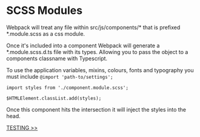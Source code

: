 # SCSS Modules

Webpack will treat any file within src/js/components/* that is prefixed *.module.scss as a css module.

Once it's included into a component Webpack will generate a *.module.scss.d.ts file with its types. Allowing you to pass the object to a components classname with Typescript.

To use the application variables, mixins, colours, fonts and typography you must include `@import 'path-to/settings';`

```
import styles from './component.module.scss';

$HTMLElement.classList.add(styles);
```

Once this component hits the intersection it will inject the styles into the head.

[TESTING >>](testing.md)
